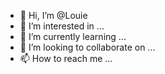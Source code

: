 - 👋 Hi, I’m @Louie
- 👀 I’m interested in ...
- 🌱 I’m currently learning ...
- 💞️ I’m looking to collaborate on ...
- 📫 How to reach me ...

<!---
Louie/Louie is a ✨ special ✨ repository because its `README.md` (this file) appears on your GitHub profile.
You can click the Preview link to take a look at your changes.
--->
